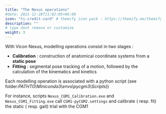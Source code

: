 ```yaml
---
title: "The Nexus operations"
#date: 2021-12-28T11:02:05+06:00
icon: "ti-credit-card" # themify icon pack : https://themify.me/themify-icons
description: ""
# type dont remove or customize
weight: 3
---
```



With Vicon Nexus, modelling operations consist in two stages :

 *  **Calibration** : construction of anatomical coordinate systems from a **static pose**
 *  **Fitting** :  segmental pose tracking of a motion, followed by the calculation of the kinematics and kinetics

Each modelling operation is associated with a python script (see folder:*PATHTO\\Miniconda3\\envs\\pycgm3\\Scripts*))  

For instance, scripts `Nexus_CGM1_Calibration.exe` and `Nexus_CGM1_Fitting.exe` call `CGM1-pyCGM2.settings` and  calibrate ( resp. fit) the static ( resp. gait) trial with the CGM1
